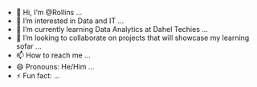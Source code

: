 - 👋 Hi, I’m @Rollins ...
- 👀 I’m interested in Data and IT ...
- 🌱 I’m currently learning Data Analytics at Dahel Techies ...
- 💞️ I’m looking to collaborate on projects that will showcase my learning sofar ...
- 📫 How to reach me ...
- 😄 Pronouns: He/Him ...
- ⚡ Fun fact: ...

<!---
RioDaking/RioDaking is a ✨ special ✨ repository because its `README.md` (this file) appears on your GitHub profile.
You can click the Preview link to take a look at your changes.
--->
